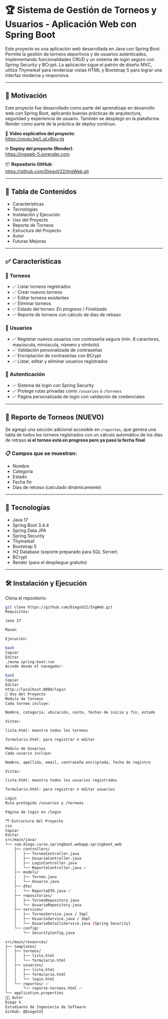 # 🏆 Sistema de Gestión de Torneos y Usuarios - Aplicación Web con Spring Boot

Este proyecto es una aplicación web desarrollada en Java con Spring Boot. Permite la gestión de torneos deportivos y de usuarios autenticados, implementando funcionalidades CRUD y un sistema de login seguro con Spring Security y BCrypt. La aplicación sigue el patrón de diseño MVC, utiliza Thymeleaf para renderizar vistas HTML y Bootstrap 5 para lograr una interfaz moderna y responsiva.

---

## 🚀 Motivación

Este proyecto fue desarrollado como parte del aprendizaje en desarrollo web con Spring Boot, aplicando buenas prácticas de arquitectura, seguridad y experiencia de usuario. También se desplegó en la plataforma Render como parte de la práctica de deploy continuo.

🎥 **Video explicativo del proyecto**:  
https://youtu.be/l_gLvBou-tg

🌐 **Deploy del proyecto (Render)**:  
https://ingweb-5.onrender.com

📦 **Repositorio GitHub**:  
https://github.com/DiegoV22/IngWeb.git

---

## 📖 Tabla de Contenidos

- Características
- Tecnologías
- Instalación y Ejecución
- Uso del Proyecto
- Reporte de Torneos
- Estructura del Proyecto
- Autor
- Futuras Mejoras

---

## ✅ Características

### 🎯 Torneos
- ✅ Listar torneos registrados  
- ✅ Crear nuevos torneos  
- ✅ Editar torneos existentes  
- ✅ Eliminar torneos  
- ✅ Estado del torneo: *En progreso* / *Finalizado*  
- ✅ Reporte de torneos con cálculo de días de retraso

### 👤 Usuarios
- ✅ Registrar nuevos usuarios con contraseña segura (mín. 8 caracteres, mayúscula, minúscula, número y símbolo)  
- ✅ Validación personalizada de contraseñas  
- ✅ Encriptación de contraseñas con BCrypt  
- ✅ Listar, editar y eliminar usuarios registrados  

### 🔐 Autenticación
- ✅ Sistema de login con Spring Security  
- ✅ Protege rutas privadas como `/usuarios` o `/torneos`  
- ✅ Página personalizada de login con validación de credenciales  

---

## 🧮 Reporte de Torneos (NUEVO)

Se agregó una sección adicional accesible en `/reportes`, que genera una tabla de todos los torneos registrados con un cálculo automático de los días de retraso **si el torneo está en progreso pero ya pasó la fecha final**.

### 📋 Campos que se muestran:
- Nombre
- Categoría
- Estado
- Fecha fin
- Días de retraso (calculado dinámicamente)

---

## 🧰 Tecnologías

- Java 17  
- Spring Boot 3.4.4  
- Spring Data JPA  
- Spring Security  
- Thymeleaf  
- Bootstrap 5  
- H2 Database (soporte preparado para SQL Server)  
- BCrypt  
- Render (para el despliegue gratuito)  

---

## 🛠️ Instalación y Ejecución

Clona el repositorio:

```bash
git clone https://github.com/DiegoV22/IngWeb.git
Requisitos:

Java 17

Maven

Ejecución:

bash
Copiar
Editar
./mvnw spring-boot:run
Accede desde el navegador:

bash
Copiar
Editar
http://localhost:8080/login
📌 Uso del Proyecto
Módulo de Torneos
Cada torneo incluye:

Nombre, categoría, ubicación, costo, fechas de inicio y fin, estado

Vistas:

lista.html: muestra todos los torneos

formulario.html: para registrar o editar

Módulo de Usuarios
Cada usuario incluye:

Nombre, apellido, email, contraseña encriptada, fecha de registro

Vistas:

lista.html: muestra todos los usuarios registrados

formulario.html: para registrar o editar usuarios

Login
Ruta protegida /usuarios y /torneos

Página de login en /login

🗂 Estructura del Proyecto
css
Copiar
Editar
src/main/java/
└── com.diego.curso.springboot.webapp.springboot_web
    ├── controllers/
    │   ├── TorneoController.java
    │   ├── UsuarioController.java
    │   ├── LoginController.java
    │   └── ReporteController.java ✅
    ├── models/
    │   ├── Torneo.java
    │   └── Usuario.java
    ├── dto/
    │   └── ReporteDTO.java ✅
    ├── repositories/
    │   ├── TorneoRepository.java
    │   └── UsuarioRepository.java
    ├── services/
    │   ├── TorneoService.java / Impl
    │   ├── UsuarioService.java / Impl
    │   └── UsuarioDetailsService.java (Spring Security)
    └── config/
        └── SecurityConfig.java

src/main/resources/
├── templates/
│   ├── torneos/
│   │   ├── lista.html
│   │   └── formulario.html
│   ├── usuarios/
│   │   ├── lista.html
│   │   ├── formulario.html
│   │   └── login.html
│   └── reportes/ ✅
│       └── reporte-torneos.html ✅
└── application.properties
👨‍💻 Autor
Diego V.
Estudiante de Ingeniería de Software
GitHub: @DiegoV22
